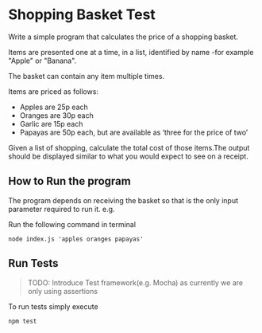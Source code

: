 # Shopping Basket Test

Write a simple program that calculates the price of a shopping basket.

Items are presented one at a time, in a list, identified by name -for example "Apple" or "Banana".

The basket can contain any item multiple times.

Items are priced as follows:
* Apples are 25p each
* Oranges are 30p each
* Garlic are 15p each
* Papayas are 50p each, but are available as ‘three for the price of two’

Given a list of shopping, calculate the total cost of those items.The output should be displayed similar to what you would expect to see on a receipt.

## How to Run the program

The program depends on receiving the basket so that is the only input parameter required to run it.
e.g.

Run the following command in terminal

`node index.js 'apples oranges papayas'`

## Run Tests

> TODO: Introduce Test framework(e.g. Mocha) as currently we are only using assertions

To run tests simply execute

`npm test`
